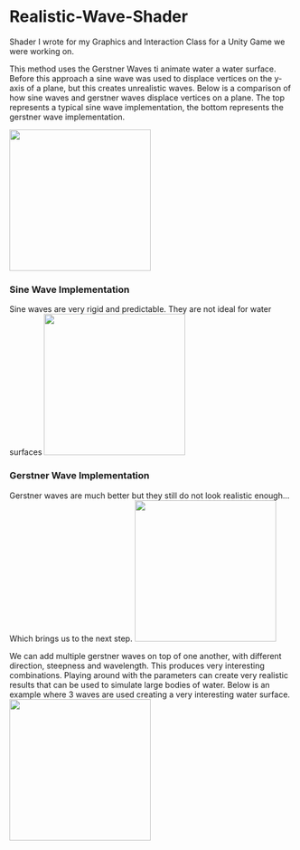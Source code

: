 # Realistic-Wave-Shader
Shader I wrote for my Graphics and Interaction Class for a Unity Game we were working on.

This method uses the Gerstner Waves ti animate water a water surface. Before this approach a sine wave was used to displace vertices on the y-axis of a plane, but this creates unrealistic waves. Below is a comparison of how sine waves and gerstner waves displace vertices on a plane. The top represents a typical sine wave implementation, the bottom represents the gerstner wave implementation.

<img src="https://user-images.githubusercontent.com/97642386/212574854-1bbaea5a-ee7e-49e2-bf78-6269e7404846.png" width="250">

### Sine Wave Implementation
Sine waves are very rigid and predictable. They are not ideal for water surfaces
<img src="https://thumbs.gfycat.com/FineYoungErne-max-1mb.gif" width="250">

### Gerstner Wave Implementation
Gerstner waves are much better but they still do not look realistic enough... Which brings us to the next step.
<img src="https://thumbs.gfycat.com/BitterGoldenHalicore-max-1mb.gif" width="250">

We can add multiple gerstner waves on top of one another, with different direction, steepness and wavelength. This produces very interesting combinations. Playing around with the parameters can create very realistic results that can be used to simulate large bodies of water. Below is an example where 3 waves are used creating a very interesting water surface.
<img src="https://thumbs.gfycat.com/ThisFatherlyBrontosaurus-max-1mb.gif" width="250">




